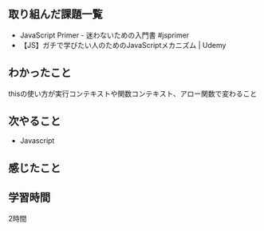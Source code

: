 ## 取り組んだ課題一覧
- JavaScript Primer - 迷わないための入門書 #jsprimer
- 【JS】ガチで学びたい人のためのJavaScriptメカニズム | Udemy

## わかったこと
thisの使い方が実行コンテキストや関数コンテキスト、アロー関数で変わること

## 次やること
- Javascript

## 感じたこと

## 学習時間
2時間